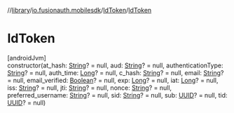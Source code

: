 //[library](../../../index.md)/[io.fusionauth.mobilesdk](../index.md)/[IdToken](index.md)/[IdToken](-id-token.md)

# IdToken

[androidJvm]\
constructor(at_hash: [String](https://kotlinlang.org/api/latest/jvm/stdlib/kotlin/-string/index.html)? = null, aud: [String](https://kotlinlang.org/api/latest/jvm/stdlib/kotlin/-string/index.html)? = null, authenticationType: [String](https://kotlinlang.org/api/latest/jvm/stdlib/kotlin/-string/index.html)? = null, auth_time: [Long](https://kotlinlang.org/api/latest/jvm/stdlib/kotlin/-long/index.html)? = null, c_hash: [String](https://kotlinlang.org/api/latest/jvm/stdlib/kotlin/-string/index.html)? = null, email: [String](https://kotlinlang.org/api/latest/jvm/stdlib/kotlin/-string/index.html)? = null, email_verified: [Boolean](https://kotlinlang.org/api/latest/jvm/stdlib/kotlin/-boolean/index.html)? = null, exp: [Long](https://kotlinlang.org/api/latest/jvm/stdlib/kotlin/-long/index.html)? = null, iat: [Long](https://kotlinlang.org/api/latest/jvm/stdlib/kotlin/-long/index.html)? = null, iss: [String](https://kotlinlang.org/api/latest/jvm/stdlib/kotlin/-string/index.html)? = null, jti: [String](https://kotlinlang.org/api/latest/jvm/stdlib/kotlin/-string/index.html)? = null, nonce: [String](https://kotlinlang.org/api/latest/jvm/stdlib/kotlin/-string/index.html)? = null, preferred_username: [String](https://kotlinlang.org/api/latest/jvm/stdlib/kotlin/-string/index.html)? = null, sid: [String](https://kotlinlang.org/api/latest/jvm/stdlib/kotlin/-string/index.html)? = null, sub: [UUID](https://developer.android.com/reference/kotlin/java/util/UUID.html)? = null, tid: [UUID](https://developer.android.com/reference/kotlin/java/util/UUID.html)? = null)
